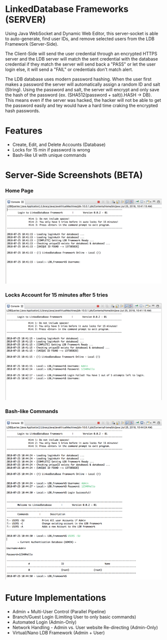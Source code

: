# LinkedDatabase Frameworks (SERVER)
Using Java WebSocket and Dynamic Web Editor, this server-socket is able to auto-generate, find user IDs, and remove selected users from the LDB Framework (Server-Side). 

The Client-Side will send the user credential through an encrypted HTTPS server and the LDB server will match the sent credential with the database credential if they match the server will send back a "PASS" or let the user login else, it will send a "FAIL" or credentials don't match alert.

The LDB database uses modern password hashing. When the user first makes a password the server will automatically assign a random ID and salt (String). Using the password and salt, the server will encrypt and only save the hash of the password {ex. (SHA512(password + salt)).HASH -> DB}. This means even if the server was hacked, the hacker will not be able to get the password easily and tey would have a hard time craking the encrypted hash passwords. 

# Features 
* Create, Edit, and Delete Accounts (Database)
* Locks for 15 min if password is wrong
* Bash-like UI with unique commands 

# Server-Side Screenshots (BETA)


### Home Page

![alt text](https://github.com/MrGambino/SinglyLinkedDatabaseWithIDFinder/blob/master/Screen%20Shot%202018-07-25%20at%2010.41.45%20AM.png) 

### Locks Account for 15 minutes after 5 tries 

![alt text](https://github.com/MrGambino/SinglyLinkedDatabaseWithIDFinder/blob/master/Screen%20Shot%202018-07-25%20at%2010.42.52%20AM.png) 

### Bash-like Commands 

![alt text](https://github.com/MrGambino/SinglyLinkedDatabaseWithIDFinder/blob/master/Screen%20Shot%202018-07-25%20at%2010.44.53%20AM.png) 


# Future Implementations 

* Admin + Multi-User Control (Parallel Pipeline)
* Branch/Guest Login (Limiting User to only basic commands)
* Automated Login (Admin-Only)
* Network Handling - Admin vs. User website Re-directing (Admin-Only)
* Virtual/Nano LDB Framework (Admin + User)
